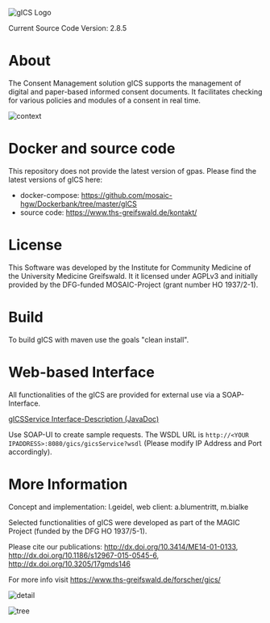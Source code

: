 ![gICS Logo](https://user-images.githubusercontent.com/12081369/49164555-a27e5180-f32f-11e8-8725-7b97e35134b5.png)

Current Source Code Version: 2.8.5

# About #
The Consent Management solution gICS supports the management of digital and paper-based informed consent documents. It facilitates checking for various policies and modules of a consent in real time.

![context](https://user-images.githubusercontent.com/22166209/42631209-c1a9e236-85d9-11e8-94e8-74b5022a2f43.PNG)

# Docker and source code
This repository does not provide the latest version of gpas. Please find the latest versions of gICS here:
* docker-compose: https://github.com/mosaic-hgw/Dockerbank/tree/master/gICS
* source code: https://www.ths-greifswald.de/kontakt/ 

# License
This Software was developed by the Institute for Community Medicine of the University Medicine Greifswald. It it licensed under AGPLv3 and initially provided by the DFG-funded MOSAIC-Project (grant number HO 1937/2-1).

# Build
To build gICS with maven use the goals "clean install".

# Web-based Interface
All functionalities of the gICS are provided for external use via a SOAP-Interface.

[gICSService Interface-Description (JavaDoc)](https://www.ths-greifswald.de/spezifikationen/soap/gics "gICS-Service Interface Description")

Use SOAP-UI to create sample requests. The WSDL URL is ``http://<YOUR IPADDRESS>:8080/gics/gicsService?wsdl`` (Please modify IP Address and Port accordingly).

# More Information
Concept and implementation: l.geidel, web client: a.blumentritt, m.bialke

Selected functionalities of gICS were developed as part of the MAGIC Project (funded by the DFG HO 1937/5-1).

Please cite our publications: 
http://dx.doi.org/10.3414/ME14-01-0133, 
http://dx.doi.org/10.1186/s12967-015-0545-6, 
http://dx.doi.org/10.3205/17gmds146

For more info visit https://www.ths-greifswald.de/forscher/gics/



![detail](https://user-images.githubusercontent.com/22166209/42631227-d0d2c688-85d9-11e8-9612-4f7994d4e49c.PNG)

![tree](https://user-images.githubusercontent.com/22166209/42631235-da0df7b8-85d9-11e8-9069-a3d4ad62cd53.PNG)
